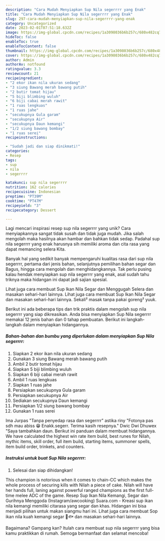 ```yaml
---
description: "Cara Mudah Menyiapkan Sup Nila segerrrr yang Enak"
title: "Cara Mudah Menyiapkan Sup Nila segerrrr yang Enak"
slug: 297-cara-mudah-menyiapkan-sup-nila-segerrrr-yang-enak
category: Uncategorized
date: 2023-02-01T07:51:18.632Z
image: https://img-global.cpcdn.com/recipes/1a3098036b6b257c/680x482cq70/sup-nila-segerrrr-foto-resep-utama.jpg
hideToc: false
enableToc: true
enableTocContent: false
thumbnail: https://img-global.cpcdn.com/recipes/1a3098036b6b257c/680x482cq70/sup-nila-segerrrr-foto-resep-utama.jpg
cover: https://img-global.cpcdn.com/recipes/1a3098036b6b257c/680x482cq70/sup-nila-segerrrr-foto-resep-utama.jpg
author: Admin
authorAv: notfound
ratingvalue: 3.3
reviewcount: 21
recipeingredient:
- "2 ekor ikan nila ukuran sedang"
- "3 siung Bawang merah bawang putih"
- "2 butir tomat hijau"
- "5 biji blimbing wuluh"
- "6 biji cabai merah rawit"
- "1 ruas lengkuas"
- "1 ruas jahe"
- "secukupnya Gula garam"
- "secukupnya Air"
- "secukupnya Daun kemangi"
- "1/2 siung bawang bombay"
- "1 ruas serei"
recipeinstructions:

- "Sudah jadi dan siap dinikmati!"
categories:
- Resep
tags:
- sup
- nila
- segerrrr

katakunci: sup nila segerrrr 
nutrition: 162 calories
recipecuisine: Indonesian
preptime: "PT39M"
cooktime: "PT47M"
recipeyield: "3"
recipecategory: Dessert

---
```





Lagi mencari inspirasi resep sup nila segerrrr yang unik? Cara menyiapkannya sangat tidak susah dan tidak juga mudah. Jika salah mengolah maka hasilnya akan hambar dan bahkan tidak sedap. Padahal sup nila segerrrr yang enak harusnya sih memiliki aroma dan cita rasa yang dapat memancing selera Kita.





Banyak hal yang sedikit banyak mempengaruhi kualitas rasa dari sup nila segerrrr, pertama dari jenis bahan, selanjutnya pemilihan bahan segar dan Bagus, hingga cara mengolah dan menghidangkannya. Tak perlu pusing kalau hendak menyiapkan sup nila segerrrr yang enak,      asal sudah tahu triknya maka hidangan ini dapat jadi sajian spesial.














Lihat juga cara membuat Sup Ikan Nila Segar dan Menggugah Selera dan masakan sehari-hari lainnya. Lihat juga cara membuat Sup Ikan Nila Segar dan masakan sehari-hari lainnya. Sekali² masak tanpa pakai goreng² yuuk.






Berikut ini ada beberapa tips dan trik praktis dalam mengolah sup nila segerrrr yang siap dikreasikan. Anda bisa menyiapkan Sup Nila segerrrr memakai 12 jenis bahan dan 0 tahap pembuatan. Berikut ini langkah-langkah dalam menyiapkan hidangannya.

<!--inarticleads1-->

##### Bahan-bahan dan bumbu yang diperlukan dalam menyiapkan Sup Nila segerrrr:

1. Siapkan 2 ekor ikan nila ukuran sedang
1. Gunakan 3 siung Bawang merah bawang putih
1. Ambil 2 butir tomat hijau
1. Siapkan 5 biji blimbing wuluh
1. Siapkan 6 biji cabai merah rawit
1. Ambil 1 ruas lengkuas
1. Siapkan 1 ruas jahe
1. Persiapkan secukupnya Gula garam
1. Persiapkan secukupnya Air
1. Sediakan secukupnya Daun kemangi
1. Persiapkan 1/2 siung bawang bombay
1. Gunakan 1 ruas serei


Ima Jurpas &#34;Tanpa penyedap rasa dan segerrrr&#34; astika riny &#34;Fotonya pas sdh mau abiss 😁 Enakk.segerr. Terima kasih resepnya.&#34; Dwic Dwi Dhuwex &#34;Saya tambahkan daun. Berikut ini panduan dalam membuat hidangannya. We have calculated the highest win rate item build, best runes for Nilah, mythic items, skill order, full item build, starting items, summoner spells, item build order, trinkets, and counters. 

<!--inarticleads2-->

##### Instruksi untuk buat Sup Nila segerrrr:


1. Selesai dan siap dihidangkan!

This champion is notorious when it comes to chain-CC which makes the whole process of securing kills with Nilah a piece of cake. Nilah will have her hands full, laning against powerful ranged champions as the first full-time melee ADC of the game. Resep Sup Ikan Nila Kemangi, Segar dan Gurihnya Menggoda (Instagram/awcooking) Suara.com - Kreasi sup ikan nila kemangi memiliki citarasa yang segar dan khas. Hidangan ini bisa menjadi pilihan untuk makan siangmu hari ini. Lihat juga cara membuat Sop ikan nila kuah kemangi segar 🍲🐟 dan masakan sehari-hari lainnya. 

Bagaimana? Gampang kan? Itulah cara membuat sup nila segerrrr yang bisa kamu praktikkan di rumah. Semoga bermanfaat dan selamat mencoba!
